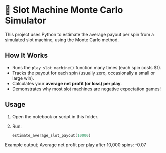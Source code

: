 # 🎰 Slot Machine Monte Carlo Simulator

This project uses Python to estimate the average payout per spin from a simulated slot machine, using the Monte Carlo method.

## How It Works

- Runs the `play_slot_machine()` function many times (each spin costs $1).
- Tracks the payout for each spin (usually zero, occasionally a small or large win).
- Calculates your **average net profit (or loss) per play**.
- Demonstrates why most slot machines are negative expectation games!

## Usage

1. Open the notebook or script in this folder.
2. Run:

   ```python
   estimate_average_slot_payout(10000)

Example output;
Average net profit per play after 10,000 spins: -0.07
